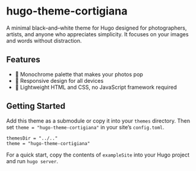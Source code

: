 # hugo-theme-cortigiana

A minimal black–and–white theme for Hugo designed for photographers, artists, and anyone who appreciates simplicity. It focuses on your images and words without distraction.

## Features

- 🖤 Monochrome palette that makes your photos pop
- 📱 Responsive design for all devices
- 🧱 Lightweight HTML and CSS, no JavaScript framework required

## Getting Started

Add this theme as a submodule or copy it into your `themes` directory. Then set `theme = "hugo-theme-cortigiana"` in your site’s `config.toml`.

```
themesDir = "../.."
theme = "hugo-theme-cortigiana"
```

For a quick start, copy the contents of `exampleSite` into your Hugo project and run `hugo server`.

